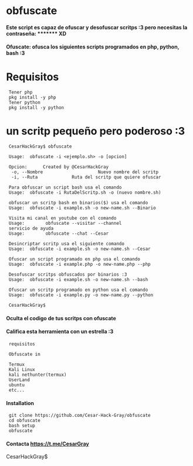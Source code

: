 # obfuscate

#### Este script es capaz de ofuscar y desofuscar scritps :3 pero necesitas la contraseña: ******* XD
#### Ofuscate: ofusca los siguientes scripts programados en php, python, bash :3
# Requisitos

     Tener php
     pkg install -y php
     Tener python
     pkg install -y python

 
 
# un scritp pequeño pero poderoso :3

     
     CesarHackGray$ obfuscate

     Usage:  obfuscate -i <ejemplo.sh> -o [opcion]

     Opcion:      Created by @CesarHackGray
      -o, --Nombre                     Nuevo nombre del scritp
      -i, --Ruta             Ruta del scritp que quiere ofuscar
 
     Para obfuscar un script bash usa el comando
     Usage:  obfuscate -i RutaDelScritp.sh -o (nuevo nombre.sh)

     obfuscar un scritp bash en binarios($) usa el comando
     Usage:  obfuscate -i example.sh -o new-name.sh --Binario

     Visita mi canal en youtube con el comando
     Usage:        obfuscate --visitar --channel
     servicio de ayuda
     Usage:        obfuscate --chat --Cesar

     Desincriptar scritp usa el siguiente comando
     Usage:  obfuscate -i example.sh -o new-name.sh --Cesar

     Ofuscar un script programado en php usa el comando
     Usage:  obfuscate -i example.php -o new-name.php --php
     
     Desofuscar scritps obfuscados por binarios :3
     Usage:  obfuscate -i example.sh -o new-name.sh --bash

     Ofuscar un scritp programado en python usa el comando
     Usage:  obfuscate -i example.py -o new-name.py --python
     
     CesarHackGray$ 
     
#### Oculta el codigo de tus scritps con ofuscate
#### Califica esta herramienta con un estrella :3

     requisitos
     
     Obfuscate in
     
     Termux
     Kali Linux
     kali nethunter(termux)
     UserLand
     ubuntu
     etc...
     
     
     

#### Installation
    
     git clone https://github.com/Cesar-Hack-Gray/obfuscate
     cd obfuscate
     bash setup
     obfuscate
     
#### Contacta https://t.me/CesarGray

CesarHackGray$
